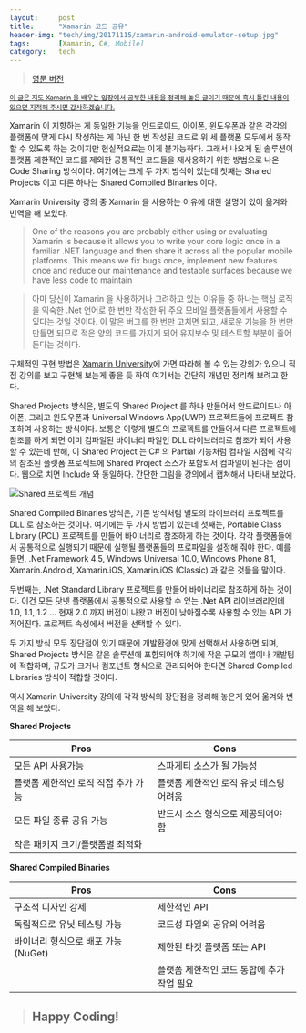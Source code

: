 ```yaml
---
layout:     post
title:      "Xamarin 코드 공유"
header-img: "tech/img/20171115/xamarin-android-emulator-setup.jpg"
tags:       [Xamarin, C#, Mobile]
category:   tech
---
```

<blockquote>
<a href="{{ site.baseurl }}/tech/2017/12/01/xamarin-code-sharing/">영문 버전</a>
</blockquote>
<p>
<u><small>이 글은 저도 Xamarin 을 배우는 입장에서 공부한 내용을 정리해 놓은 글이기 때문에 혹시 틀린 내용이 있으면 지적해 주시면 감사하겠습니다.</small></u>
</p>
<p>
Xamarin 이 지향하는 게 동일한 기능을 안드로이드, 아이폰, 윈도우폰과 같은 각각의 플랫폼에 맞게 다시 작성하는 게 아닌 
한 번 작성된 코드로 위 세 플랫폼 모두에서 동작할 수 있도록 하는 것이지만 현실적으로는 이게 불가능하다. 
그래서 나오게 된 솔루션이 플랫폼 제한적인 코드를 제외한 공통적인 코드들을 재사용하기 위한 방법으로 나온 Code Sharing 방식이다. 
여기에는 크게 두 가지 방식이 있는데 첫째는 Shared Projects 이고 다른 하나는 Shared Compiled Binaries 이다. 
</p>
<p>
Xamarin University 강의 중 Xamarin 을 사용하는 이유에 대한 설명이 있어 옮겨와 번역을 해 보았다.
</p>
<blockquote>
One of the reasons you are probably either using or evaluating Xamarin is because it allows you to write your core logic 
once in a familiar .NET language and then share it across all the popular mobile platforms. This means we fix bugs once, 
implement new features once and reduce our maintenance and testable surfaces because we have less code to maintain
</blockquote>
<blockquote>
아마 당신이 Xamarin 을 사용하거나 고려하고 있는 이유들 중 하나는 핵심 로직을 익숙한 .Net 언어로 한 번만 작성한 뒤 주요 모바일 플랫폼들에서 
사용할 수 있다는 것일 것이다. 이 말은 버그를 한 번만 고치면 되고, 새로운 기능을 한 번만 만들면 되므로 적은 양의 코드를 가지게 되어 유지보수 
및 테스트할 부분이 줄어든다는 것이다.
</blockquote>
<p>
구체적인 구현 방법은 <a href="https://university.xamarin.com/welcome" target="_blank">Xamarin University</a>에 가면 
따라해 볼 수 있는 강의가 있으니 직접 강의를 보고 구현해 보는게 좋을 듯 하여 여기서는 간단히 개념만 정리해 보려고 한다.
</p>
<p>
Shared Projects 방식은, 별도의 Shared Project 를 하나 만들어서 안드로이드나 아이폰, 그리고 윈도우폰과 Universal Windows App(UWP) 
프로젝트들에 프로젝트 참조하여 사용하는 방식이다. 보통은 이렇게 별도의 프로젝트를 만들어서 다른 프로젝트에 참조를 하게 되면 이미 컴파일된 
바이너리 파일인 DLL 라이브러리로 참조가 되어 사용할 수 있는데 반해, 이 Shared Project 는 C# 의 Partial 기능처럼 컴파일 시점에 각각의 
참조된 플랫폼 프로젝트에 Shared Project 소스가 포함되서 컴파일이 된다는 점이다. 웹으로 치면 Include 와 동일하다. 
간단한 그림을 강의에서 캡쳐해서 나타내 보았다.
</p>
<a class="popupImg">
    <img src="{{ site.baseurl }}/tech/img/20171201/3.png" alt="Shared 프로젝트 개념">
</a>
<p>
Shared Compiled Binaries 방식은, 기존 방식처럼 별도의 라이브러리 프로젝트를 DLL 로 참조하는 것이다. 
여기에는 두 가지 방법이 있는데 첫째는, Portable Class Library (PCL) 프로젝트를 만들어 바이너리로 참조하게 하는 것이다. 
각각 플랫폼들에서 공통적으로 실행되기 때문에 실행될 플랫폼들의 프로파일을 설정해 줘야 한다. 
예를 들면, .Net Framework 4.5, Windows Universal 10.0, Windows Phone 8.1, Xamarin.Android, Xamarin.iOS, Xamarin.iOS (Classic) 과 
같은 것들을 말이다.
</p>
<p>
두번째는, .Net Standard Library 프로젝트를 만들어 바이너리로 참조하게 하는 것이다. 이건 모든 닷넷 플랫폼에서 공통적으로 사용할 수 있는 .Net API 라이브러리인데 1.0, 1.1, 1.2 … 현재 2.0 까지 버전이 나왔고 버전이 낮아질수록 사용할 수 있는 API 가 적어진다. 프로젝트 속성에서 버전을 선택할 수 있다. 
</p>
<p>
두 가지 방식 모두 장단점이 있기 때문에 개발환경에 맞게 선택해서 사용하면 되며, Shared Projects 방식은 같은 솔루션에 포함되어야 하기에 작은 규모의 앱이나 개발팀에 적합하며, 규모가 크거나 컴포넌트 형식으로 관리되어야 한다면 Shared Compiled Libraries 방식이 적합할 것이다.

역시 Xamarin University 강의에 각각 방식의 장단점을 정리해 놓은게 있어 옮겨와 번역을 해 보았다.
</p>
<p>
    <span><b>Shared Projects</b></span>
    <table class="table table-bordered table-condensed">
    <thead>
        <th width="50%" style="text-align:center;">Pros</th>
        <th width="50%" style="text-align:center;">Cons</th>
    </thead>
    <tbody>
    <tr>
        <td>모든 API 사용가능</td>
        <td>스파게티 소스가 될 가능성</td>
    </tr>
    <tr>
        <td>플랫폼 제한적인 로직 직접 추가 가능</td>
        <td>플랫폼 제한적인 로직 유닛 테스팅 어려움</td>
    </tr>
    <tr>
        <td>모든 파일 종류 공유 가능</td>
        <td>반드시 소스 형식으로 제공되어야 함</td>
    </tr>
    <tr>
        <td>작은 패키지 크기/플랫폼별 최적화</td>
        <td></td>
    </tr>
    </tbody>
    </table>
</p>
<p>
    <span><b>Shared Compiled Binaries</b></span>
    <table class="table table-bordered table-condensed">
    <thead>
        <th width="50%" style="text-align:center;">Pros</th>
        <th width="50%" style="text-align:center;">Cons</th>
    </thead>
    <tbody>
    <tr>
        <td>구조적 디자인 강제</td>
        <td>제한적인 API</td>
    </tr>
    <tr>
        <td>독립적으로 유닛 테스팅 가능</td>
        <td>코드성 파일외 공유의 어려움</td>
    </tr>
    <tr>
        <td>바이너리 형식으로 배포 가능 (NuGet)</td>
        <td>제한된 타겟 플랫폼 또는 API</td>
    </tr>
    <tr>
        <td></td>
        <td>플랫폼 제한적인 코드 통합에 추가 작업 필요</td>
    </tr>
    </tbody>
    </table>
</p>
<blockquote><h2 class="section-heading">Happy Coding!</h2></blockquote>